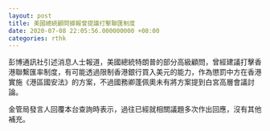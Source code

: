 ```yaml
---
layout: post
title: 美國總統顧問據報曾提議打擊聯匯制度
date: 2020-07-08 22:05:56.000000000 +08:00
categories: rthk
---
```


彭博通訊社引述消息人士報道，美國總統特朗普的部分高級顧問，曾經建議打擊香港聯繫匯率制度，有可能透過限制香港銀行買入美元的能力，作為懲罰中方在香港實施《港區國安法》的方案，不過國務卿蓬佩奧未有將方案提到白宮高層會議討論。

金管局發言人回覆本台查詢時表示，過往已經就相關議題多次作出回應，沒有其他補充。
